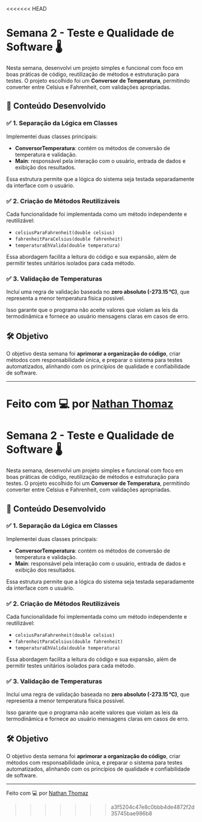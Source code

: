 <<<<<<< HEAD
# Semana 2 - Teste e Qualidade de Software 🌡️

Nesta semana, desenvolvi um projeto simples e funcional com foco em boas práticas de código, reutilização de métodos e estruturação para testes. O projeto escolhido foi um **Conversor de Temperatura**, permitindo converter entre Celsius e Fahrenheit, com validações apropriadas.

## 📂 Conteúdo Desenvolvido

### ✅ 1. Separação da Lógica em Classes

Implementei duas classes principais:

- **ConversorTemperatura**: contém os métodos de conversão de temperatura e validação.
- **Main**: responsável pela interação com o usuário, entrada de dados e exibição dos resultados.

Essa estrutura permite que a lógica do sistema seja testada separadamente da interface com o usuário.

### ✅ 2. Criação de Métodos Reutilizáveis

Cada funcionalidade foi implementada como um método independente e reutilizável:

- `celsiusParaFahrenheit(double celsius)`
- `fahrenheitParaCelsius(double fahrenheit)`
- `temperaturaEhValida(double temperatura)`

Essa abordagem facilita a leitura do código e sua expansão, além de permitir testes unitários isolados para cada método.

### ✅ 3. Validação de Temperaturas

Incluí uma regra de validação baseada no **zero absoluto (-273.15 °C)**, que representa a menor temperatura física possível.

Isso garante que o programa não aceite valores que violam as leis da termodinâmica e fornece ao usuário mensagens claras em casos de erro.

## 🛠️ Objetivo

O objetivo desta semana foi **aprimorar a organização do código**, criar métodos com responsabilidade única, e preparar o sistema para testes automatizados, alinhando com os princípios de qualidade e confiabilidade de software.

---

Feito com 💻 por [Nathan Thomaz](https://github.com/NathanThomaz)
=======
# Semana 2 - Teste e Qualidade de Software 🌡️

Nesta semana, desenvolvi um projeto simples e funcional com foco em boas práticas de código, reutilização de métodos e estruturação para testes. O projeto escolhido foi um **Conversor de Temperatura**, permitindo converter entre Celsius e Fahrenheit, com validações apropriadas.

## 📂 Conteúdo Desenvolvido

### ✅ 1. Separação da Lógica em Classes

Implementei duas classes principais:

- **ConversorTemperatura**: contém os métodos de conversão de temperatura e validação.
- **Main**: responsável pela interação com o usuário, entrada de dados e exibição dos resultados.

Essa estrutura permite que a lógica do sistema seja testada separadamente da interface com o usuário.

### ✅ 2. Criação de Métodos Reutilizáveis

Cada funcionalidade foi implementada como um método independente e reutilizável:

- `celsiusParaFahrenheit(double celsius)`
- `fahrenheitParaCelsius(double fahrenheit)`
- `temperaturaEhValida(double temperatura)`

Essa abordagem facilita a leitura do código e sua expansão, além de permitir testes unitários isolados para cada método.

### ✅ 3. Validação de Temperaturas

Incluí uma regra de validação baseada no **zero absoluto (-273.15 °C)**, que representa a menor temperatura física possível.

Isso garante que o programa não aceite valores que violam as leis da termodinâmica e fornece ao usuário mensagens claras em casos de erro.

## 🛠️ Objetivo

O objetivo desta semana foi **aprimorar a organização do código**, criar métodos com responsabilidade única, e preparar o sistema para testes automatizados, alinhando com os princípios de qualidade e confiabilidade de software.

---

Feito com 💻 por [Nathan Thomaz](https://github.com/NathanThomaz)
>>>>>>> a3f5204c47e8c0bbb4de4872f2d35745bae986b8
